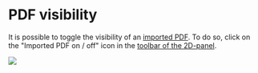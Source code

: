 # PDF visibility

It is possible to toggle the visibility of an [imported PDF](importing-pdfs.md). To do so, click on the "Imported PDF on / off" icon in the [toolbar of the 2D-panel](../user-interface/the-2d-panel.md#the-toolbar-of-the-2d-panel).

![](../../../.gitbook/assets/iVP\_pdf\_pdf\_visibility.jpg)
